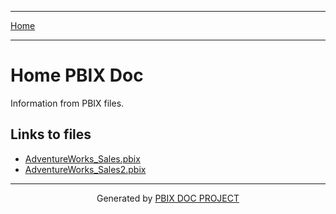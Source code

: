 ----

 [Home](home.md) 
 
----
# Home PBIX Doc

Information from PBIX files.

## Links to files
- [AdventureWorks_Sales.pbix](./AdventureWorks_Sales.pbix/index.md)
- [AdventureWorks_Sales2.pbix](./AdventureWorks_Sales2.pbix/index.md)

----
<p style="text-align:center"> Generated by <a href='https://github.com/dop12/pbix_doc'>PBIX DOC PROJECT</a></p>



